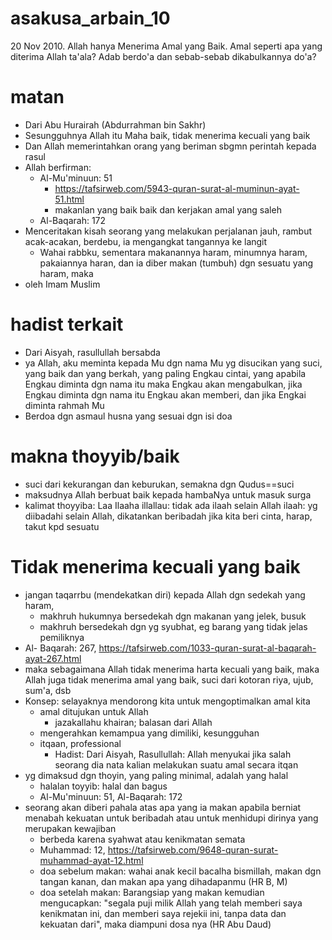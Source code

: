 # asakusa_arbain_10
20 Nov 2010.
Allah hanya Menerima Amal yang Baik.
Amal seperti apa yang diterima Allah ta'ala?
Adab berdo'a dan sebab-sebab dikabulkannya do'a?

# matan
* Dari Abu Hurairah (Abdurrahman bin Sakhr)
* Sesungguhnya Allah itu Maha baik, tidak menerima kecuali yang baik
* Dan Allah memerintahkan orang yang beriman sbgmn perintah kepada rasul
* Allah berfirman: 
  * Al-Mu'minuun: 51
    * https://tafsirweb.com/5943-quran-surat-al-muminun-ayat-51.html
    * makanlan yang baik baik dan kerjakan amal yang saleh
  * Al-Baqarah: 172
* Menceritakan kisah seorang yang melakukan perjalanan jauh, rambut acak-acakan, berdebu,
  ia mengangkat tangannya ke langit
  * Wahai rabbku, sementara makanannya haram, minumnya haram, pakaiannya haran, dan
    ia diber makan (tumbuh) dgn sesuatu yang haram, maka
* oleh Imam Muslim

# hadist terkait
* Dari Aisyah, rasullullah bersabda
 * ya Allah, aku meminta kepada Mu dgn nama Mu yg disucikan yang suci, yang baik dan yang berkah,
   yang paling Engkau cintai, yang apabila Engkau diminta dgn nama itu maka Engkau akan mengabulkan,
   jika Engkau diminta dgn nama itu Engkau akan memberi, dan jika Engkai diminta rahmah Mu
* Berdoa dgn asmaul husna yang sesuai dgn isi doa

# makna thoyyib/baik
* suci dari kekurangan dan keburukan, semakna dgn Qudus==suci
* maksudnya Allah berbuat baik kepada hambaNya untuk masuk surga
* kalimat thoyyiba: Laa Ilaaha illallau: tidak ada ilaah selain Allah
  ilaah: yg diibadahi selain Allah, dikatankan beribadah jika kita beri cinta, harap, takut kpd sesuatu

# Tidak menerima kecuali yang baik
* jangan taqarrbu (mendekatkan diri) kepada Allah dgn sedekah yang haram, 
  * makhruh hukumnya bersedekah dgn makanan yang jelek, busuk
  * makhruh bersedekah dgn yg syubhat, eg barang yang tidak jelas pemiliknya
 * Al- Baqarah: 267, https://tafsirweb.com/1033-quran-surat-al-baqarah-ayat-267.html
* maka sebagaimana Allah tidak menerima harta kecuali yang baik,
  maka Allah juga tidak menerima amal yang baik, suci dari kotoran riya, ujub, sum'a, dsb
* Konsep: selayaknya mendorong kita untuk mengoptimalkan amal kita
  * amal ditujukan untuk Allah
    * jazakallahu khairan; balasan dari Allah
  * mengerahkan kemampua yang dimiliki, kesungguhan
  * itqaan, professional
    * Hadist: Dari Aisyah, Rasullullah: Allah menyukai jika salah seorang dia nata kalian melakukan 
      suatu amal secara itqan
 * yg dimaksud dgn thoyin, yang paling minimal, adalah yang halal
   * halalan toyyib: halal dan bagus
   * Al-Mu'minuun: 51, Al-Baqarah: 172
* seorang akan diberi pahala atas apa yang ia makan apabila berniat menabah kekuatan untuk beribadah
  atau untuk menhidupi dirinya yang merupakan kewajiban
  * berbeda karena syahwat atau kenikmatan semata
  * Muhammad: 12, https://tafsirweb.com/9648-quran-surat-muhammad-ayat-12.html
  * doa sebelum makan:
    wahai anak kecil bacalha bismillah, makan dgn tangan kanan, dan makan apa yang dihadapanmu (HR B, M)
  * doa setelah makan:
    Barangsiap yang makan kemudian mengucapkan:
    "segala puji milik Allah yang telah memberi saya kenikmatan ini, dan memberi saya rejekii ini,
    tanpa data dan kekuatan dari", maka diampuni dosa nya (HR Abu Daud)
  
